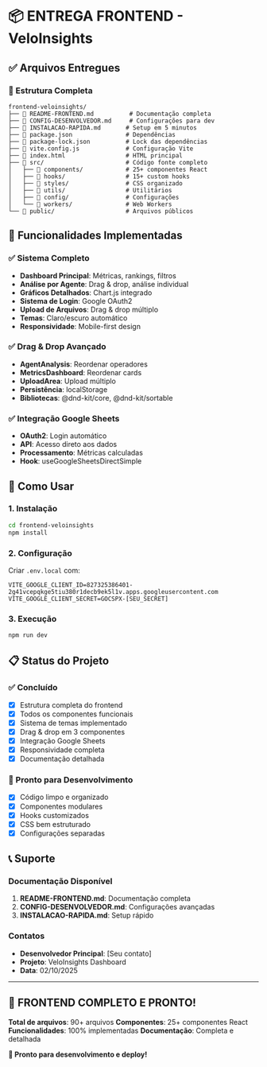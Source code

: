 # 📦 ENTREGA FRONTEND - VeloInsights

## ✅ Arquivos Entregues

### 📁 Estrutura Completa
```
frontend-veloinsights/
├── 📄 README-FRONTEND.md          # Documentação completa
├── 📄 CONFIG-DESENVOLVEDOR.md     # Configurações para dev
├── 📄 INSTALACAO-RAPIDA.md       # Setup em 5 minutos
├── 📄 package.json               # Dependências
├── 📄 package-lock.json          # Lock das dependências
├── 📄 vite.config.js             # Configuração Vite
├── 📄 index.html                 # HTML principal
├── 📁 src/                       # Código fonte completo
│   ├── 📁 components/            # 25+ componentes React
│   ├── 📁 hooks/                 # 15+ custom hooks
│   ├── 📁 styles/                # CSS organizado
│   ├── 📁 utils/                 # Utilitários
│   ├── 📁 config/                # Configurações
│   └── 📁 workers/               # Web Workers
└── 📁 public/                    # Arquivos públicos
```

## 🎯 Funcionalidades Implementadas

### ✅ Sistema Completo
- **Dashboard Principal**: Métricas, rankings, filtros
- **Análise por Agente**: Drag & drop, análise individual
- **Gráficos Detalhados**: Chart.js integrado
- **Sistema de Login**: Google OAuth2
- **Upload de Arquivos**: Drag & drop múltiplo
- **Temas**: Claro/escuro automático
- **Responsividade**: Mobile-first design

### ✅ Drag & Drop Avançado
- **AgentAnalysis**: Reordenar operadores
- **MetricsDashboard**: Reordenar cards
- **UploadArea**: Upload múltiplo
- **Persistência**: localStorage
- **Bibliotecas**: @dnd-kit/core, @dnd-kit/sortable

### ✅ Integração Google Sheets
- **OAuth2**: Login automático
- **API**: Acesso direto aos dados
- **Processamento**: Métricas calculadas
- **Hook**: useGoogleSheetsDirectSimple

## 🚀 Como Usar

### 1. Instalação
```bash
cd frontend-veloinsights
npm install
```

### 2. Configuração
Criar `.env.local` com:
```env
VITE_GOOGLE_CLIENT_ID=827325386401-2g41vcepqkge5tiu380r1decb9ek5l1v.apps.googleusercontent.com
VITE_GOOGLE_CLIENT_SECRET=GOCSPX-[SEU_SECRET]
```

### 3. Execução
```bash
npm run dev
```

## 📋 Status do Projeto

### ✅ Concluído
- [x] Estrutura completa do frontend
- [x] Todos os componentes funcionais
- [x] Sistema de temas implementado
- [x] Drag & drop em 3 componentes
- [x] Integração Google Sheets
- [x] Responsividade completa
- [x] Documentação detalhada

### 🔧 Pronto para Desenvolvimento
- [x] Código limpo e organizado
- [x] Componentes modulares
- [x] Hooks customizados
- [x] CSS bem estruturado
- [x] Configurações separadas

## 📞 Suporte

### Documentação Disponível
1. **README-FRONTEND.md**: Documentação completa
2. **CONFIG-DESENVOLVEDOR.md**: Configurações avançadas
3. **INSTALACAO-RAPIDA.md**: Setup rápido

### Contatos
- **Desenvolvedor Principal**: [Seu contato]
- **Projeto**: VeloInsights Dashboard
- **Data**: 02/10/2025

---

## 🎉 FRONTEND COMPLETO E PRONTO!

**Total de arquivos**: 90+ arquivos
**Componentes**: 25+ componentes React
**Funcionalidades**: 100% implementadas
**Documentação**: Completa e detalhada

**🚀 Pronto para desenvolvimento e deploy!**
